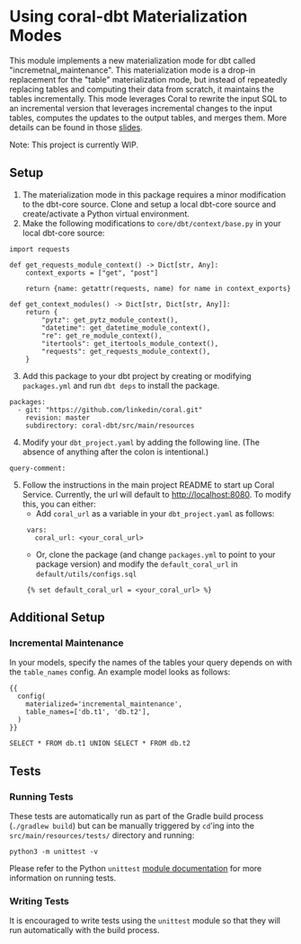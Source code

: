 # Using coral-dbt Materialization Modes
This module implements a new materialization mode for dbt called "incremetnal_maintenance". This materialization mode is a drop-in replacement for the "table" materialization mode, but instead of repeatedly replacing tables and computing their data from scratch, it maintains the tables incrementally. This mode leverages Coral to rewrite the input SQL to an incremental version that leverages incremental changes to the input tables, computes the updates to the output tables, and merges them. More details can be found in those [slides](https://www.slideshare.net/walaa_eldin_moustafa/incremental-view-maintenance-with-coral-dbt-and-iceberg).

Note: This project is currently WIP.

## Setup
1. The materialization mode in this package requires a minor modification to the dbt-core source. Clone and setup a local dbt-core source and create/activate a Python virtual environment.
2. Make the following modifications to `core/dbt/context/base.py` in your local dbt-core source:
```
import requests

def get_requests_module_context() -> Dict[str, Any]:
    context_exports = ["get", "post"]

    return {name: getattr(requests, name) for name in context_exports}
    
def get_context_modules() -> Dict[str, Dict[str, Any]]:
    return {
        "pytz": get_pytz_module_context(),
        "datetime": get_datetime_module_context(),
        "re": get_re_module_context(),
        "itertools": get_itertools_module_context(),
        "requests": get_requests_module_context(),
    }
```

3. Add this package to your dbt project by creating or modifying `packages.yml` and run `dbt deps` to install the package.

```
packages:
  - git: "https://github.com/linkedin/coral.git"
    revision: master
    subdirectory: coral-dbt/src/main/resources
```

4. Modify your `dbt_project.yaml` by adding the following line. (The absence of anything after the colon is intentional.)
```
query-comment:
```
5. Follow the instructions in the main project README to start up Coral Service. Currently, the url will default to [http://localhost:8080](http://localhost:8080). To modify this, you can either:
   * Add `coral_url` as a variable in your `dbt_project.yaml` as follows:
   ```
    vars:
      coral_url: <your_coral_url>
    ```
   * Or, clone the package (and change `packages.yml` to point to your package version) and modify the `default_coral_url` in `default/utils/configs.sql`
   ```
    {% set default_coral_url = <your_coral_url> %}
    ```

## Additional Setup
### Incremental Maintenance
In your models, specify the names of the tables your query depends on with the `table_names` config. An example model looks as follows:
```
{{
  config(
    materialized='incremental_maintenance',
    table_names=['db.t1', 'db.t2'],
  )
}}

SELECT * FROM db.t1 UNION SELECT * FROM db.t2
```

## Tests

### Running Tests

These tests are automatically run as part of the Gradle build process (`./gradlew build`) but can be manually triggered by `cd`'ing into the `src/main/resources/tests/` directory and running:

```
python3 -m unittest -v
```

Please refer to the Python `unittest` [module documentation](https://docs.python.org/3/library/unittest.html) for more information on running tests.

### Writing Tests

It is encouraged to write tests using the `unittest` module so that they will run automatically with the build process.
